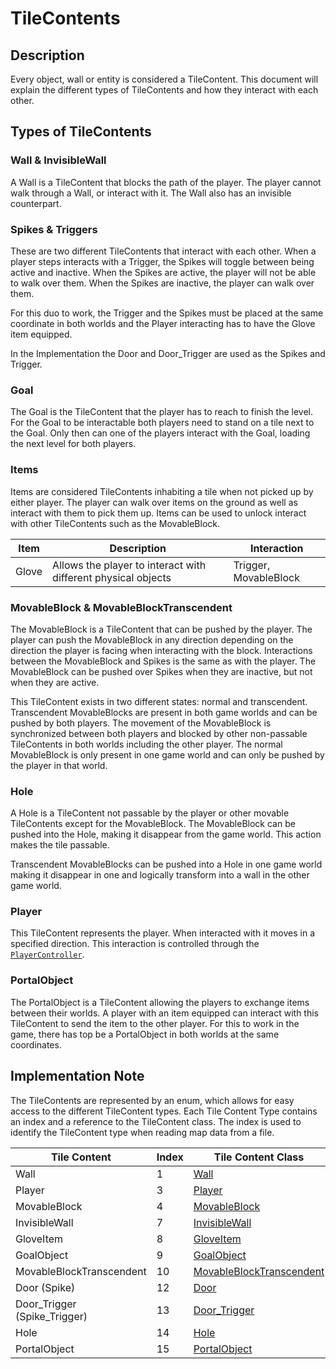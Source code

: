 # TileContents

## Description

Every object, wall or entity is considered a TileContent. This document will explain the different types of TileContents
and how they interact with each other.

## Types of TileContents

### Wall & InvisibleWall

A Wall is a TileContent that blocks the path of the player. The player cannot walk through a Wall, or interact with it.
The Wall also has an invisible counterpart.

### Spikes & Triggers

These are two different TileContents that interact with each other. When a player steps interacts with a Trigger, the
Spikes will toggle between being active and inactive. When the Spikes are active, the player will not be able to walk
over them. When the Spikes are inactive, the player can walk over them.

For this duo to work, the Trigger and the Spikes must be placed at the same coordinate in both worlds and the Player
interacting has to have the Glove item equipped.

<warning>
In the Implementation the Door and Door_Trigger are used as the Spikes and Trigger.
</warning>

### Goal

The Goal is the TileContent that the player has to reach to finish the level. For the Goal to be interactable both
players need to stand on a tile next to the Goal. Only then can one of the players interact with the Goal, loading the
next level for both players.

### Items

Items are considered TileContents inhabiting a tile when not picked up by either player. The player can walk over items
on the ground as well as interact with them to pick them up. Items can be used to unlock interact with other
TileContents such as the MovableBlock.

| Item  | Description                                                   | Interaction           |
|-------|---------------------------------------------------------------|-----------------------|
| Glove | Allows the player to interact with different physical objects | Trigger, MovableBlock |

### MovableBlock & MovableBlockTranscendent

The MovableBlock is a TileContent that can be pushed by the player. The player can push the MovableBlock in any
direction depending on the direction the player is facing when interacting with the block. Interactions between the
MovableBlock and Spikes is the same as with the player. The MovableBlock can be pushed over Spikes when they are
inactive, but not when they are active.

This TileContent exists in two different states: normal and transcendent. Transcendent MovableBlocks are present in both
game worlds and can be pushed by both players. The movement of the MovableBlock is synchronized between both players and
blocked by other non-passable TileContents in both worlds including the other player. The normal MovableBlock is only
present in one game world and can only be pushed by the player in that world.

### Hole

A Hole is a TileContent not passable by the player or other movable TileContents except for the MovableBlock. The
MovableBlock can be pushed into the Hole, making it disappear from the game world. This action makes the tile passable.

<note>
    Transcendent MovableBlocks can be pushed into a Hole in one game world making it disappear in one and logically
    transform into a wall in the other game world.
</note>

### Player

This TileContent represents the player. When interacted with it moves in a specified direction. This interaction is
controlled through the [`PlayerController`](Player.md).

### PortalObject

The PortalObject is a TileContent allowing the players to exchange items between their worlds. A player with an item
equipped can interact with this TileContent to send the item to the other player. For this to work in the game, there
has top be a PortalObject in both worlds at the same coordinates.

## Implementation Note

The TileContents are represented by an enum, which allows for easy access to the different TileContent types. Each Tile
Content Type contains an index and a reference to the TileContent class. The index is used to identify the TileContent
type when reading map data from a file.

| Tile Content                 | Index | Tile Content Class                                                                                                                                   |
|------------------------------|-------|------------------------------------------------------------------------------------------------------------------------------------------------------|
| Wall                         | 1     | [Wall](https://under-the-oaks.github.io/ColdCase-Client/tech/underoaks/coldcase/state/tileContent/Wall.html)                                         |
| Player                       | 3     | [Player](https://under-the-oaks.github.io/ColdCase-Client/tech/underoaks/coldcase/state/tileContent/Player.html)                                     |
| MovableBlock                 | 4     | [MovableBlock](https://under-the-oaks.github.io/ColdCase-Client/tech/underoaks/coldcase/state/tileContent/MovableBlock.html)                         |
| InvisibleWall                | 7     | [InvisibleWall](https://under-the-oaks.github.io/ColdCase-Client/tech/underoaks/coldcase/state/tileContent/InvisibleWall.html)                       |
| GloveItem                    | 8     | [GloveItem](https://under-the-oaks.github.io/ColdCase-Client/tech/underoaks/coldcase/state/tileContent/GloveItem.html)                               |
| GoalObject                   | 9     | [GoalObject](https://under-the-oaks.github.io/ColdCase-Client/tech/underoaks/coldcase/state/tileContent/GoalObject.html)                             |
| MovableBlockTranscendent     | 10    | [MovableBlockTranscendent](https://under-the-oaks.github.io/ColdCase-Client/tech/underoaks/coldcase/state/tileContent/MovableBlockTranscendent.html) |
| Door (Spike)                 | 12    | [Door](https://under-the-oaks.github.io/ColdCase-Client/tech/underoaks/coldcase/state/tileContent/Door.html)                                         |
| Door_Trigger (Spike_Trigger) | 13    | [Door_Trigger](https://under-the-oaks.github.io/ColdCase-Client/tech/underoaks/coldcase/state/tileContent/Door_Trigger.html)                         |
| Hole                         | 14    | [Hole](https://under-the-oaks.github.io/ColdCase-Client/tech/underoaks/coldcase/state/tileContent/Hole.html)                                         |
| PortalObject                 | 15    | [PortalObject](https://under-the-oaks.github.io/ColdCase-Client/tech/underoaks/coldcase/state/tileContent/PortalObject.html)                         |
    